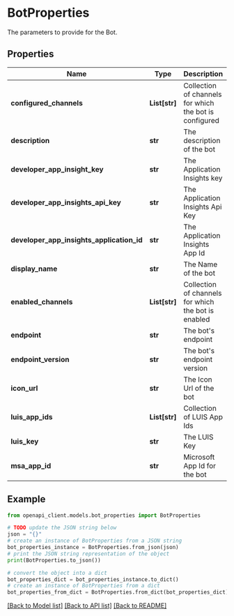 # BotProperties

The parameters to provide for the Bot.

## Properties

Name | Type | Description | Notes
------------ | ------------- | ------------- | -------------
**configured_channels** | **List[str]** | Collection of channels for which the bot is configured | [optional] [readonly] 
**description** | **str** | The description of the bot | [optional] 
**developer_app_insight_key** | **str** | The Application Insights key | [optional] 
**developer_app_insights_api_key** | **str** | The Application Insights Api Key | [optional] 
**developer_app_insights_application_id** | **str** | The Application Insights App Id | [optional] 
**display_name** | **str** | The Name of the bot | 
**enabled_channels** | **List[str]** | Collection of channels for which the bot is enabled | [optional] [readonly] 
**endpoint** | **str** | The bot&#39;s endpoint | 
**endpoint_version** | **str** | The bot&#39;s endpoint version | [optional] [readonly] 
**icon_url** | **str** | The Icon Url of the bot | [optional] 
**luis_app_ids** | **List[str]** | Collection of LUIS App Ids | [optional] 
**luis_key** | **str** | The LUIS Key | [optional] 
**msa_app_id** | **str** | Microsoft App Id for the bot | 

## Example

```python
from openapi_client.models.bot_properties import BotProperties

# TODO update the JSON string below
json = "{}"
# create an instance of BotProperties from a JSON string
bot_properties_instance = BotProperties.from_json(json)
# print the JSON string representation of the object
print(BotProperties.to_json())

# convert the object into a dict
bot_properties_dict = bot_properties_instance.to_dict()
# create an instance of BotProperties from a dict
bot_properties_from_dict = BotProperties.from_dict(bot_properties_dict)
```
[[Back to Model list]](../README.md#documentation-for-models) [[Back to API list]](../README.md#documentation-for-api-endpoints) [[Back to README]](../README.md)


